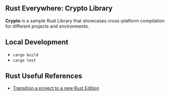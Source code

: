 ## Rust Everywhere: Crypto Library

**Crypto** is a sample Rust Library that showcases cross-platform compilation for different projects and environments.

## Local Development

 - `cargo build`
 - `cargo test`

## Rust Useful References

 - [Transition a project to a new Rust Edition](https://doc.rust-lang.org/edition-guide/editions/transitioning-an-existing-project-to-a-new-edition.html)